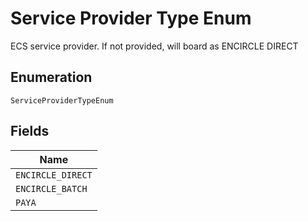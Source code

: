 
# Service Provider Type Enum

ECS service provider. If not provided, will board as ENCIRCLE DIRECT

## Enumeration

`ServiceProviderTypeEnum`

## Fields

| Name |
|  --- |
| `ENCIRCLE_DIRECT` |
| `ENCIRCLE_BATCH` |
| `PAYA` |

